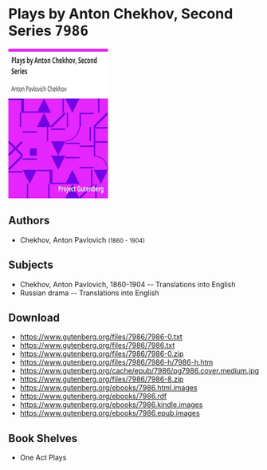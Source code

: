 # Plays by Anton Chekhov, Second Series <kbd>7986</kbd>

![](./cover.medium.jpg "")

## Authors


 - Chekhov, Anton Pavlovich <small>(1860 - 1904)</small>

## Subjects


 - Chekhov, Anton Pavlovich, 1860-1904 -- Translations into English
 - Russian drama -- Translations into English

## Download


 - https://www.gutenberg.org/files/7986/7986-0.txt
 - https://www.gutenberg.org/files/7986/7986.txt
 - https://www.gutenberg.org/files/7986/7986-0.zip
 - https://www.gutenberg.org/files/7986/7986-h/7986-h.htm
 - https://www.gutenberg.org/cache/epub/7986/pg7986.cover.medium.jpg
 - https://www.gutenberg.org/files/7986/7986-8.zip
 - https://www.gutenberg.org/ebooks/7986.html.images
 - https://www.gutenberg.org/ebooks/7986.rdf
 - https://www.gutenberg.org/ebooks/7986.kindle.images
 - https://www.gutenberg.org/ebooks/7986.epub.images

## Book Shelves


 - One Act Plays
